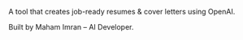 
A tool that creates job-ready resumes & cover letters using OpenAI.

Built by Maham Imran – AI Developer.
